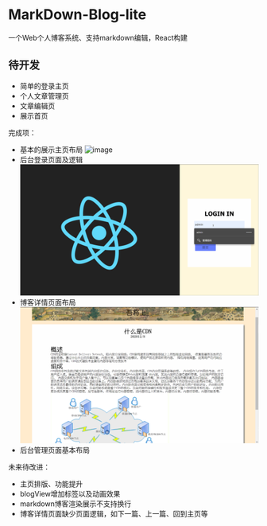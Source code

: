 # MarkDown-Blog-lite
一个Web个人博客系统、支持markdown编辑，React构建

## 待开发
+ 简单的登录主页
+ 个人文章管理页
+ 文章编辑页
+ 展示首页

完成项：
+ 基本的展示主页布局
  ![image](https://github.com/LRCong/MarkDown-Blog-lite/blob/main/photo/HomeDemo.gif)
+ 后台登录页面及逻辑
  ![image](https://github.com/LRCong/MarkDown-Blog-lite/blob/main/photo/LoginDemo.gif)
+ 博客详情页面布局
  ![image](https://github.com/LRCong/MarkDown-Blog-lite/blob/main/photo/BlogContentDemo.png)
+ 后台管理页面基本布局

未来待改进：
+ 主页排版、功能提升
+ blogView增加标签以及动画效果
+ markdown博客渲染展示不支持换行
+ 博客详情页面缺少页面逻辑，如下一篇、上一篇、回到主页等